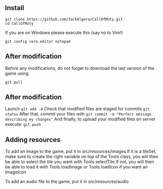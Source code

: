 ## Install

```
git clone https://github.com/JackAlgera/CallOfMuty.git
cd CallOfMuty
```

If you are on Windows please execute this (say no to Vim!)
```
git config core.editor notepad
```

## After modification

Before any modifications, do not forget to download the last version of the game using
```
git pull
```

## After modification

Launch ```git add -A```
Check that modified files are staged for commits ```git status```
After that, commit your files with ```git commit -m "Perfect message describing my changes"```
And finally, to upload your modified files on server execute:
```git push```

## Adding resources

To add an image to the game, put it in src/resources/images
If it is a tileSet, make sure to create the right variable on top of the Tools class, you will then be able to select the tile you want with Tools.selectTile
If not, you will then be able to load it with Tools.loadImage or Tools.loadIcon if you want an ImageIcon

To add an audio file to the game, put it in src/resources/audio